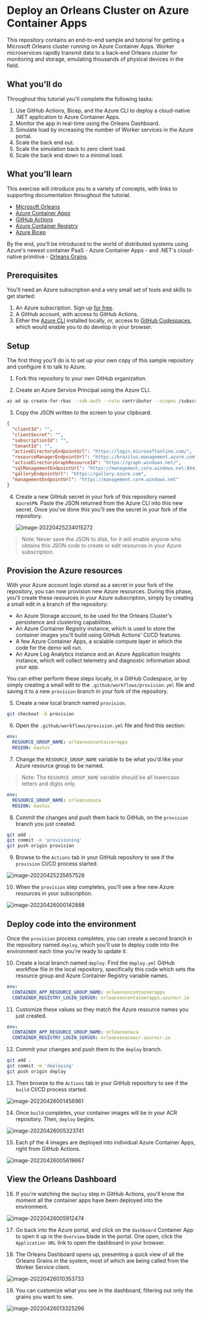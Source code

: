 # Deploy an Orleans Cluster on Azure Container Apps

This repository contains an end-to-end sample and tutorial for getting a Microsoft Orleans cluster running on Azure Container Apps. Worker microservices rapidly transmit data to a back-end Orleans cluster for monitoring and storage, emulating thousands of physical devices in the field.

## What you'll do

Throughout this tutorial you'll complete the following tasks:

1. Use GitHub Actions, Bicep, and the Azure CLI to deploy a cloud-native .NET application to Azure Container Apps.
2. Monitor the app in real-time using the Orleans Dashboard.
3. Simulate load by increasing the number of Worker services in the Azure portal.
4. Scale the back end out.
5. Scale the simulation back to zero client load.
6. Scale the back end down to a minimal load.

## What you'll learn

This exercise will introduce you to a variety of concepts, with links to supporting documentation throughout the tutorial. 

* [Microsoft Orleans](https://docs.microsoft.com/dotnet/orleans)
* [Azure Container Apps](https://docs.microsoft.com/azure/container-apps/overview)
* [GitHub Actions](https://github.com/features/actions)
* [Azure Container Registry](https://docs.microsoft.com/azure/container-registry/)
* [Azure Bicep](https://docs.microsoft.com/azure/azure-resource-manager/bicep/overview?tabs=**bicep**)

By the end, you'll be introduced to the world of distributed systems using Azure's newest container PaaS - Azure Container Apps - and .NET's cloud-native primitive - [Orleans Grains](https://docs.microsoft.com/dotnet/orleans/grains/).

## Prerequisites

You'll need an Azure subscription and a very small set of tools and skills to get started:

1. An Azure subscription. Sign up [for free](https://azure.microsoft.com/free/).
2. A GitHub account, with access to GitHub Actions.
3. Either the [Azure CLI](https://docs.microsoft.com/cli/azure/install-azure-cli) installed locally, or, access to [GitHub Codespaces](https://github.com/features/codespaces), which would enable you to do develop in your browser.

## Setup

The first thing you'll do is to set up your own copy of this sample repository and configure it to talk to Azure. 

1. Fork this repository to your own GitHub organization.

2. Create an Azure Service Principal using the Azure CLI. 

```bash
az ad sp create-for-rbac --sdk-auth --role contributor --scopes /subscription/<your-subscription-id>
```

3. Copy the JSON written to the screen to your clipboard. 

```json
{
  "clientId": "",
  "clientSecret": "",
  "subscriptionId": "",
  "tenantId": "",
  "activeDirectoryEndpointUrl": "https://login.microsoftonline.com/",
  "resourceManagerEndpointUrl": "https://brazilus.management.azure.com",
  "activeDirectoryGraphResourceId": "https://graph.windows.net/",
  "sqlManagementEndpointUrl": "https://management.core.windows.net:8443/",
  "galleryEndpointUrl": "https://gallery.azure.com",
  "managementEndpointUrl": "https://management.core.windows.net"
}
```

4. Create a new GitHub secret in your fork of this repository named `AzureSPN`. Paste the JSON returned from the Azure CLI into this new secret. Once you've done this you'll see the secret in your fork of the repository.

   ![image-20220425234015272](docs\media\secrets.png)

> Note: Never save the JSON to disk, for it will enable anyone who obtains this JSON code to create or edit resources in your Azure subscription. 

## Provision the Azure resources

With your Azure account login stored as a secret in your fork of the repository, you can now provision new Azure resources. During this phase, you'll create these resources in your Azure subscription, simply by creating a small edit in a branch of the repository:

* An Azure Storage account, to be used for the Orleans Cluster's persistence and clustering capabilities. 
* An Azure Container Registry instance, which is used to store the container images you'll build using GitHub Actions' CI/CD features.
* A few Azure Container Apps, a scalable compute layer in which the code for the demo will run. 
* An Azure Log Analytics instance and an Azure Application Insights instance, which will collect telemetry and diagnostic information about your app.

You can either perform these steps locally, in a GitHub Codespace, or by simply creating a small edit to the `.github/workflows/provision.yml` file and saving it to a new `provision` branch in your fork of the repository.

5. Create a new local branch named `provision`. 

```bash
git checkout -b provision
```

6. Open the `.github/workflows/provision.yml` file and find this section:

```yaml
env:
  RESOURCE_GROUP_NAME: orleansoncontainerapps
  REGION: eastus
```

7. Change the `RESOURCE_GROUP_NAME` variable to be what you'd like your Azure resource group to be named. 

> Note: The `RESOURCE_GROUP_NAME` variable should be all lowercase letters and digits only.

```yaml
env:
  RESOURCE_GROUP_NAME: orleansonaca
  REGION: eastus
```

8. Commit the changes and push them back to GitHub, on the `provision` branch you just created. 

```bash
git add .
git commit -m 'provisioning'
git push origin provision
```

9. Browse to the `Actions` tab in your GitHub repository to see if the `provision` CI/CD process started.

![image-20220425235657528](docs/media/provision.png)

10. When the `provision` step completes, you'll see a few new Azure resources in your subscription.

![image-20220426000142888](docs/media/azure-resources.png)



## Deploy code into the environment

Once the `provision` process completes, you can create a second branch in the repository named `deploy`, which you'll use to deploy code into the environment each time you're ready to update it. 

10. Create a local branch named `deploy`. Find the `deploy.yml` GitHub workflow file in the local repository, specifically this code which sets the resource group and Azure Container Registry variable names. 

```yaml
env:
  CONTAINER_APP_RESOURCE_GROUP_NAME: orleansoncontainerapps
  CONTAINER_REGISTRY_LOGIN_SERVER: orleansoncontainerapps.azurecr.io
```

11. Customize these values so they match the Azure resource names you just created.

```yaml
env:
  CONTAINER_APP_RESOURCE_GROUP_NAME: orleansonaca
  CONTAINER_REGISTRY_LOGIN_SERVER: orleansonacaacr.azurecr.io
```

12. Commit your changes and push them to the `deploy` branch.

```bash
git add .
git commit -m 'deploying'
git push origin deploy
```

13. Then browse to the `Actions` tab in your GitHub repository to see if the `build` CI/CD process started.

![image-20220426001456961](docs/media/deploy.png)

14. Once `build` completes, your container images will be in your ACR repository. Then, `deploy` begins. 

![image-20220426005323741](docs/media/deploy-step2.png)

15. Each pf the 4 images are deployed into individual Azure Container Apps, right from GitHub Actions. 

![image-20220426005619667](docs/media/deploy-step3.png)



## View the Orleans Dashboard

16. If you're watching the `deploy` step in GitHub Actions, you'll know the moment all the container apps have been deployed into the environment. 

![image-20220426005912474](docs/media/deploy-complete.png)

17. Go back into the Azure portal, and click on the `dashboard` Container App to open it up in the `Overview` blade in the portal. One open, click the `Application URL` link to open the dashboard in your browser. 


18. The Orleans Dashboard opens up, presenting a quick view of all the Orleans Grains in the system, most of which are being called from the Worker Service client. 

![image-20220426010353733](docs/media/orleans-dashboard.png)

19. You can customize what you see in the dashboard, filtering out only the grains you want to see. 

![image-20220426013325296](docs/media/preferences.png)

